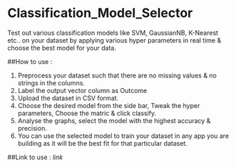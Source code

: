 # Classification_Model_Selector

Test out various classification models like SVM, GaussianNB, K-Nearest etc.. on your dataset by applying 
various hyper parameters in real time & choose the best model for your data.

##How to use :
1. Preprocess your dataset such that there are no missing values & no strings in the columns.
2. Label the output vector column as Outcome
3. Upload the dataset in CSV format.
4. Choose the desired model from the side bar, Tweak the hyper parameters, Choose the matric & click classify.
5. Analyse the graphs, select the model with the highest accuracy & precision.
6. You can use the selected model to train your dataset in any app you are building as it will be the best fit for that particular dataset.

##Link to use :
*link*
